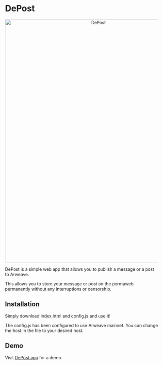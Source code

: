 # DePost
<p align="center">
<img src="https://depost.app/assets/depost_webapp.png" alt="DePost" width="600" height="800">
</p>

DePost is a simple web app that allows you to publish a message or a post to Arweave. 

This allows you to store your message or post on the permaweb permanently without any interruptions or censorship. 

## Installation
Simply download index.html and config.js and use it! 

The config.js has been configured to use Arweave mainnet. You can change the host in the file to your desired host. 

## Demo
Visit [DePost.app](https://depost.app) for a demo. 
